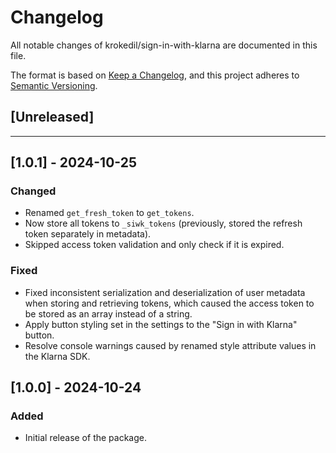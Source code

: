 # Changelog

All notable changes of krokedil/sign-in-with-klarna are documented in this file.

The format is based on [Keep a Changelog](https://keepachangelog.com/en/1.0.0/),
and this project adheres to [Semantic Versioning](https://semver.org/spec/v2.0.0.html).

## [Unreleased]

------------------
## [1.0.1] - 2024-10-25
### Changed

* Renamed `get_fresh_token` to `get_tokens`.
* Now store all tokens to `_siwk_tokens` (previously, stored the refresh token separately in metadata).
* Skipped access token validation and only check if it is expired. 

### Fixed

* Fixed inconsistent serialization and deserialization of user metadata when storing and retrieving tokens, which caused the access token to be stored as an array instead of a string.
* Apply button styling set in the settings to the "Sign in with Klarna" button.
* Resolve console warnings caused by renamed style attribute values in the Klarna SDK.

## [1.0.0] - 2024-10-24
### Added

* Initial release of the package.
